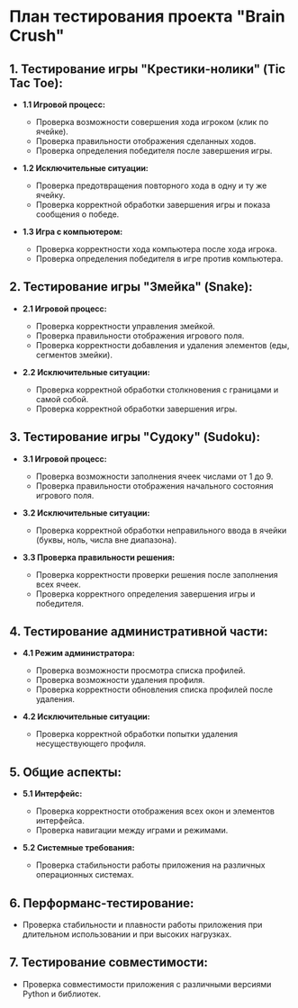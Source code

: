 # План тестирования проекта "Brain Crush"

## 1. Тестирование игры "Крестики-нолики" (Tic Tac Toe):
   - **1.1 Игровой процесс:**
      - Проверка возможности совершения хода игроком (клик по ячейке).
      - Проверка правильности отображения сделанных ходов.
      - Проверка определения победителя после завершения игры.

   - **1.2 Исключительные ситуации:**
      - Проверка предотвращения повторного хода в одну и ту же ячейку.
      - Проверка корректной обработки завершения игры и показа сообщения о победе.

   - **1.3 Игра с компьютером:**
      - Проверка корректности хода компьютера после хода игрока.
      - Проверка определения победителя в игре против компьютера.

## 2. Тестирование игры "Змейка" (Snake):
   - **2.1 Игровой процесс:**
      - Проверка корректности управления змейкой.
      - Проверка правильности отображения игрового поля.
      - Проверка корректности добавления и удаления элементов (еды, сегментов змейки).

   - **2.2 Исключительные ситуации:**
      - Проверка корректной обработки столкновения с границами и самой собой.
      - Проверка корректной обработки завершения игры.

## 3. Тестирование игры "Судоку" (Sudoku):
   - **3.1 Игровой процесс:**
      - Проверка возможности заполнения ячеек числами от 1 до 9.
      - Проверка правильности отображения начального состояния игрового поля.

   - **3.2 Исключительные ситуации:**
      - Проверка корректной обработки неправильного ввода в ячейки (буквы, ноль, числа вне диапазона).

   - **3.3 Проверка правильности решения:**
      - Проверка корректности проверки решения после заполнения всех ячеек.
      - Проверка корректного определения завершения игры и победителя.

## 4. Тестирование административной части:
   - **4.1 Режим администратора:**
      - Проверка возможности просмотра списка профилей.
      - Проверка возможности удаления профиля.
      - Проверка корректности обновления списка профилей после удаления.

   - **4.2 Исключительные ситуации:**
      - Проверка корректной обработки попытки удаления несуществующего профиля.

## 5. Общие аспекты:
   - **5.1 Интерфейс:**
      - Проверка корректности отображения всех окон и элементов интерфейса.
      - Проверка навигации между играми и режимами.

   - **5.2 Системные требования:**
      - Проверка стабильности работы приложения на различных операционных системах.

## 6. Перформанс-тестирование:
   - Проверка стабильности и плавности работы приложения при длительном использовании и при высоких нагрузках.

## 7. Тестирование совместимости:
   - Проверка совместимости приложения с различными версиями Python и библиотек.
